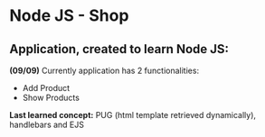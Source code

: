 # Node JS - Shop

<h2> Application, created to learn Node JS:</h2>

<p> <b>(09/09)</b> Currently application has 2 functionalities:</p>
<ul><li>Add Product</li><li>Show Products</li></ul>
<p><b>Last learned concept:</b> PUG (html template retrieved dynamically), handlebars and EJS</p>
